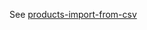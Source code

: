See [products-import-from-csv](https://github.com/CrystallizeAPI/examples/tree/master/products-import-from-csv)
